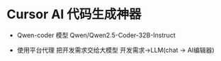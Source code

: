 #  Cursor AI 代码生成神器

- Qwen-coder 模型
    Qwen/Qwen2.5-Coder-32B-Instruct
    
- 使用平台代理
    把开发需求交给大模型  开发需求->LLM(chat -> AI编辑器)